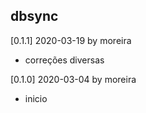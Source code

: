 ## dbsync

[0.1.1] 2020-03-19 by moreira
- correções diversas

[0.1.0] 2020-03-04 by moreira
- inicio
